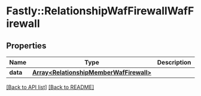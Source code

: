 # Fastly::RelationshipWafFirewallWafFirewall

## Properties

| Name | Type | Description | Notes |
| ---- | ---- | ----------- | ----- |
| **data** | [**Array&lt;RelationshipMemberWafFirewall&gt;**](RelationshipMemberWafFirewall.md) |  | [optional] |

[[Back to API list]](../../README.md#endpoints) [[Back to README]](../../README.md)


